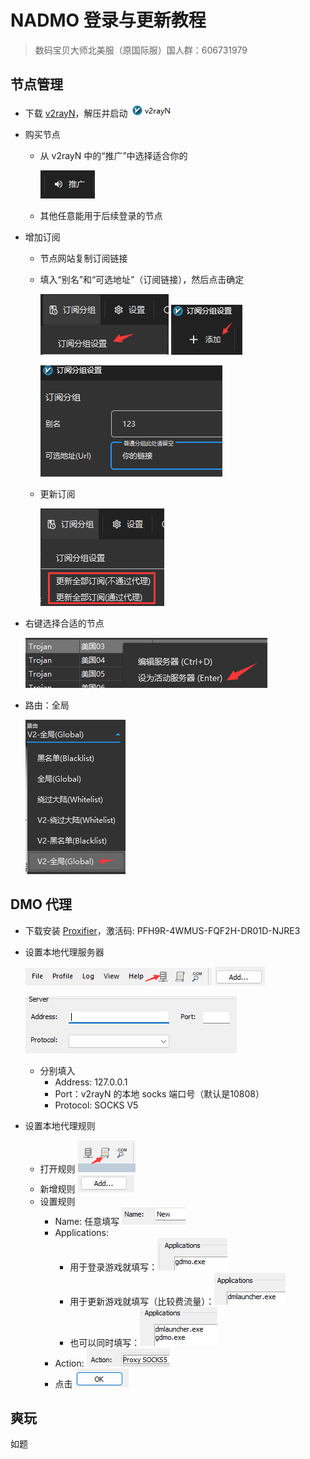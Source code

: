 # NADMO 登录与更新教程
> 数码宝贝大师北美服（原国际服）国人群：606731979 

## 节点管理
- 下载 [v2rayN](https://github.com/2dust/v2rayN/releases/download/6.45/v2rayN-With-Core.zip)，解压并启动 ![alt text](image-19.png)
- 购买节点
    - 从 v2rayN 中的“推广”中选择适合你的

        ![alt text](image-6.png)
    - 其他任意能用于后续登录的节点
- 增加订阅
    - 节点网站复制订阅链接
    - 填入“别名”和“可选地址”（订阅链接），然后点击确定

        ![alt text](image-7.png) ![alt text](image-1.png)

        ![alt text](image-2.png)
    - 更新订阅

        ![alt text](image-4.png)
- 右键选择合适的节点 

    ![alt text](image-8.png)
- 路由：全局

    ![alt text](image-9.png)


## DMO 代理
- 下载安装 [Proxifier](download/ProxifierSetupV4.11.exe)，激活码:
PFH9R-4WMUS-FQF2H-DR01D-NJRE3
- 设置本地代理服务器

    ![alt text](image-10.png) ![alt text](image-11.png)

    ![alt text](image-12.png)
    - 分别填入
        - Address: 127.0.0.1
        - Port：v2rayN 的本地 socks 端口号（默认是10808）
        - Protocol: SOCKS V5
- 设置本地代理规则
    - 打开规则 ![alt text](image-13.png)
    - 新增规则 ![alt text](image-14.png)
    - 设置规则 
        - Name: 任意填写 ![alt text](image-15.png)
        - Applications: 
            - 用于登录游戏就填写：![alt text](image-16.png)
            - 用于更新游戏就填写（比较费流量）：![alt text](image-20.png)            
            - 也可以同时填写：![alt text](image-21.png)
        - Action: ![alt text](image-17.png)
        - 点击 ![alt text](image-18.png)


## 爽玩
如题